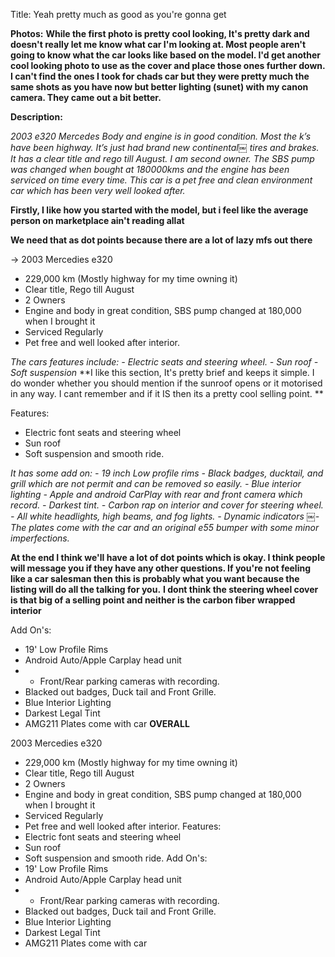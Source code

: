 
Title: Yeah pretty much as good as you're gonna get

**Photos:** 
**While the first photo is pretty cool looking, It's pretty dark and doesn't really let me know what car I'm looking at. Most people aren't going to know what the car looks like based on the model. I'd get another cool looking photo to use as the cover and place those ones further down. I can't find the ones I took for chads car but they were pretty much the same shots as you have now but better lighting (sunet) with my canon camera. They came out a bit better.** 

**Description:**

*2003 e320 Mercedes Body and engine is in good condition. Most the k’s have been highway. It’s just had brand new continental￼ tires and brakes. It has a clear title and rego till August. I am second owner. The SBS pump was changed when bought at 180000kms and the engine has been serviced on time every time. This car is a pet free and clean environment car which has been very well looked after.*

**Firstly, I like how you started with the model, but i feel like the average person on marketplace ain't reading allat**

**We need that as dot points because there are a lot of lazy mfs out there**

$\rightarrow$ 2003 Mercedies e320
- 229,000 km (Mostly highway for my time owning it)
- Clear title, Rego till August
- 2 Owners
- Engine and body in great condition, SBS pump changed at 180,000 when I brought it
- Serviced Regularly
- Pet free and well looked after interior.



*The cars features include: - Electric seats and steering wheel. - Sun roof - Soft suspension*
**I like this section, It's pretty brief and keeps it simple. I do wonder whether you should mention if the sunroof opens or it motorised in any way. I cant remember and if it IS then its a pretty cool selling point. **


Features:
- Electric font seats and steering wheel
- Sun roof
- Soft suspension and smooth ride.


*It has some add on: - 19 inch Low profile rims - Black badges, ducktail, and grill which are not permit and can be removed so easily. - Blue interior lighting - Apple and android CarPlay with rear and front camera which record. - Darkest tint. - Carbon rap on interior and cover for steering wheel. - All white headlights, high beams, and fog lights. - Dynamic indicators ￼- The plates come with the car and an original e55 bumper with some minor imperfections.*

**At the end I think we'll have a lot of dot points which is okay. I think people will message you if they have any other questions. If you're not feeling like a car salesman then this is probably what you want because the listing will do all the talking for you.** 
**I dont think the steering wheel cover is that big of a selling point and neither is the carbon fiber wrapped interior**

Add On's:
- 19' Low Profile Rims
- Android Auto/Apple Carplay head unit
- - Front/Rear parking cameras with recording.
- Blacked out badges, Duck tail and Front Grille.
- Blue Interior Lighting
- Darkest Legal Tint
- AMG211 Plates come with car
**OVERALL**

2003 Mercedies e320
- 229,000 km (Mostly highway for my time owning it)
- Clear title, Rego till August
- 2 Owners
- Engine and body in great condition, SBS pump changed at 180,000 when I brought it
- Serviced Regularly
- Pet free and well looked after interior.
Features:
- Electric font seats and steering wheel
- Sun roof
- Soft suspension and smooth ride.
Add On's:
- 19' Low Profile Rims
- Android Auto/Apple Carplay head unit
- - Front/Rear parking cameras with recording.
- Blacked out badges, Duck tail and Front Grille.
- Blue Interior Lighting
- Darkest Legal Tint
- AMG211 Plates come with car

